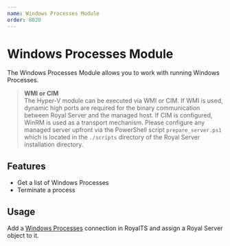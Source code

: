 ```yaml
---
name: Windows Processes Module
order: 8020
---
```


# Windows Processes Module

The Windows Processes Module allows you to work with running Windows Processes.

> **WMI or CIM**  
> The Hyper-V module can be executed via WMI or CIM. If WMI is used, dynamic high ports are required for the binary communication between Royal Server and the managed host. If CIM is configured, WinRM is used as a transport mechanism. Please configure any managed server upfront via the PowerShell script `prepare_server.ps1` which is located in the `./scripts` directory of the Royal Server installation directory.

## Features

- Get a list of Windows Processes
- Terminate a process

## Usage

Add a [Windows Processes](xref:royalts_reference_connections_windows-processes) connection in RoyalTS and assign a Royal Server object to it.
